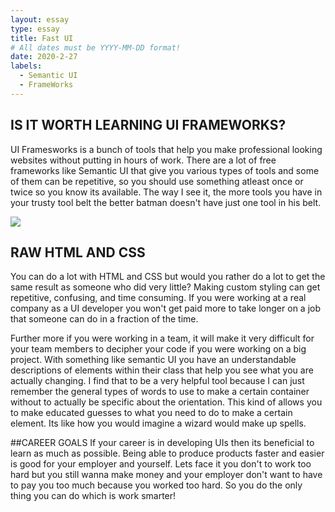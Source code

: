 ```yaml
---
layout: essay
type: essay
title: Fast UI
# All dates must be YYYY-MM-DD format!
date: 2020-2-27
labels:
  - Semantic UI
  - FrameWorks
---
```

## IS IT WORTH LEARNING UI FRAMEWORKS?
UI Framesworks is a bunch of tools that help you make professional looking websites without putting in 
hours of work. There are a lot of free frameworks like Semantic UI that give you various types of tools
and some of them can be repetitive, so you should use something atleast once or twice so you know its available. The way I see it, the more tools you have in your trusty tool belt the better batman doesn't have just one tool in his belt.  

<img class="ui centered image" src="https://pop-verse.com/wp-content/uploads/2013/10/ian-mckellen-gandalf-the-grey-the-hobbit-pic2.jpg">


## RAW HTML AND CSS

You can do a lot with HTML and CSS but would you rather do a lot to get the same result as someone who did very little? Making custom styling can get repetitive, confusing, and time consuming. If you were working at a real company as a UI developer you won't get paid more to take longer on a job that someone can do in a fraction of the time. 

Further more if you were working in a team, it will make it very difficult for your team members to decipher your code if you were working on a big project. With something like semantic UI you have an understandable descriptions of elements within their class that help you see what you are actually changing. I find that to be a very helpful tool because I can just remember the general types of words to use to make a certain container without to actually be specific about the orientation. This kind of allows you to make educated guesses to what you need to do to make a certain element. Its like how you would imagine a wizard would make up spells. 

##CAREER GOALS
If your career is in developing UIs then its beneficial to learn as much as possible. Being able to produce products faster and easier is good for your employer and yourself. Lets face it you don't to work too hard but you still wanna make money and your employer don't want to have to pay you too much because you worked too hard. So you do the only thing you can do which is work smarter!



